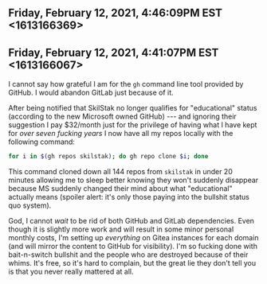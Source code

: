 ## Friday, February 12, 2021, 4:46:09PM EST <1613166369>



## Friday, February 12, 2021, 4:41:07PM EST <1613166067>

I cannot say how grateful I am for the `gh` command line tool provided
by GitHub. I would abandon GitLab just because of it.

After being notified that SkilStak no longer qualifies for "educational"
status (according to the new Microsoft owned GitHub) --- and ignoring
their suggestion I pay \$32/month just for the privilege of having what
I have kept for *over seven fucking years* I now have all my repos
locally with the following command:

```sh
for i in $(gh repos skilstak); do gh repo clone $i; done
```

This command cloned down all 144 repos from `skilstak` in under 20
minutes allowing me to sleep better knowing they won't suddenly
disappear because MS suddenly changed their mind about what
"educational" actually means (spoiler alert: it's only those paying into
the bullshit status quo system).

God, I cannot *wait* to be rid of both GitHub and GitLab dependencies.
Even though it is slightly more work and will result in some minor
personal monthly costs, I'm setting up *everything* on Gitea instances
for each domain (and will mirror the content to GitHub for visibility).
I'm so fucking done with bait-n-switch bullshit and the people who are
destroyed because of their whims. It's free, so it's hard to complain,
but the great lie they don't tell you is that you never really mattered
at all.

